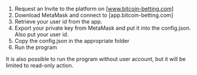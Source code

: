 
1. Request an Invite to the platform  on [www.bitcoin-betting.com]
2. Download MetaMask and connect to [app.bitcoin-betting.com]
3. Retrieve your user id  from the app.
4. Export your private key from MetaMask and put it into the config.json.  Also put your user id.
5. Copy the config.json in the appropriate folder
6. Run the program



It is also possible to run the program without user account, but it will be limited to read-only action.
   
   
